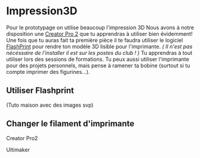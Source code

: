 # Impression3D

Pour le prototypage on utilise beaucoup l'impression 3D 
Nous avons à notre disposition une [Creator Pro 2](https://www.flashforge.com/download-center/51) que tu apprendras à utiliser bien évidemment! Une fois que tu auras fait ta première pièce il te faudra utiliser le logiciel [FlashPrint](https://www.flashforge.com/download-center/63) pour rendre ton modèle 3D lisible pour l'imprimante. *( Il n'est pas nécéssaire de l'installer il est sur les postes du club ! )* Tu apprendras à tout utiliser lors des sessions de formations.
Tu peux aussi utiliser l'imprimante pour des projets personnels, mais pense à ramener ta bobine (surtout si tu compte imprimer des figurines...).

## Utiliser Flashprint 

(Tuto maison avec des images svp)

## Changer le filament d'imprimante

Creator Pro2 

Ultimaker



